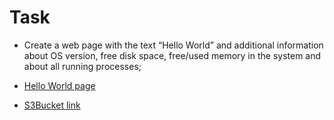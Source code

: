 
# Task

- Create a web page with the text “Hello World” and additional information about OS version, free disk space,  free/used memory in the system and about all running processes;

- [Hello World page](http://52.59.226.158)
- [S3Bucket link](https://bdabuckethello.s3.eu-central-1.amazonaws.com/1/screenprint.png?response-content-disposition=inline&X-Amz-Security-Token=IQoJb3JpZ2luX2VjEL%2F%2F%2F%2F%2F%2F%2F%2F%2F%2F%2FwEaCmV1LW5vcnRoLTEiRjBEAiA75eX%2Bgd38Dm68N6wORA5PSi558ebRVPtVzIo%2Bw0i0VAIgZvfo%2B09FV1YmZ2RTF0QjP1rDbSa7EGEYr1AWPad0uUAq6AIIGBAAGgwxNjMzOTMwNDA1NDgiDC%2BpDF0jHFbg8YJ2mirFAnzVk0BuqUv9lMAVvWi3pdmfwpIJO3N6vxwnP%2Fw%2BsUBPfP64xxf3Zz8Exe8F%2FJI3KupIGzCaJCHd0YUKYLL%2B9fC1sfpKS%2FD1Bk%2BsVnvHi9w7NZl7v942aHLHAqvUMqkM9hhsvnaOKF4xPsSWxuwqv0NdIRmnTK21LUmnwmJ5AOV101gWCde4Hyz0LNy9DgE5kmNpcETsGeg8apK2V1RHqpP%2BDq%2Bbr86ox%2BxDeC6xjnqZACCkxnfA0Gmk2NFlzZUCcoovlBW7vw8QX%2BkWRC9ZmM5PXmTkgnWmgLQBgNon0smaxap6lWaJa8AG%2B0PnV7nZ9UHfls85ml3XJLunlJVQizQnEaLCHsl%2FR0R3lFHReJ%2F6PyLnvyFOlyIJLjZN6sK9EK12Qn4%2BwTvhImTMdBwweYpcRKYq%2BYApu0NQq8O%2F%2BeXXXpfyG8gwzvDCkAY6tAJp7nJ7vAIcRTPLfAy%2BgQ3sG%2BHNuPie8TK1Kq5Q2RXyMoTJjSdQ882u12ZJIR2OMg75vTXwQlvgBqftO6T0b8FIiu92YQAvPJb6e6qqS37jDbayyMbsAASd%2BNr1%2Bg98AWmhESXHeHfUT4a%2FEDcgyI%2BnBiw0JtwGiRlmdsHHYpyYNhme3wfwHmrRK9EF5%2Fz33LB2dMIAT%2FIdOoBsaI7yWKdEQ9e5G0SyqzdGrGfsehD3uuarkJplXe3hcSox4%2B5LNrrPWSC1yY2dTV5Zl8FRbVrm4FgNC9TIaYbwp3WRSW%2BXmYN%2BWmy7tZoS6xWKWyLyLIGd7It56Xa7dbV4QGRjDAwjjElqfVwMWJTA96d61vzcKq4Oln4i8rkLcRHkbc8y9ROw7SxwL%2B4l1NihKGRZW0saD2jLfQ%3D%3D&X-Amz-Algorithm=AWS4-HMAC-SHA256&X-Amz-Date=20220219T155615Z&X-Amz-SignedHeaders=host&X-Amz-Expires=172800&X-Amz-Credential=ASIASMCX36CSHKCTVHFX%2F20220219%2Feu-central-1%2Fs3%2Faws4_request&X-Amz-Signature=d5ff1ff602eedadc51fdc74abc2c83db02a64df2a7024a3d8d225dea3f2afcc3)
